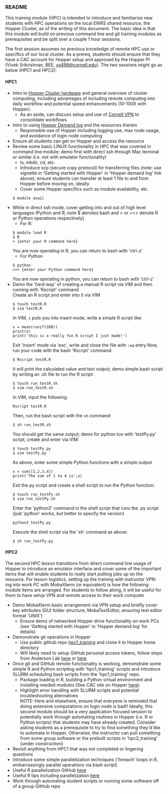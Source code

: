 ### README  
This training module (HPC) is intended to introduce and familiarize new students with HPC operations on the local EWRS shared resource, the Hopper Cluster, as of the writing of this document. The basic idea is that this module will build on previous command line and git training modules as prerequisites and be split over a couple 1 hour sessions.  

The first session assumes no previous knowledge of remote HPC use or specifics of our local cluster. As a prereq, students should ensure that they have a CAC account for Hopper setup and approved by the Hopper PI (Vivek Srikrishnan, BEE, vs498@cornell.edu). The two sessions might go as below (HPC1 and HPC2):
#### HPC1
- Intro to [Hopper Cluster hardware](https://www.cac.cornell.edu/wiki/index.php?title=Hopper_Cluster) and general overview of cluster computing, including advantages of including remote computing into daily workflow and potential speed enhancements (10-100X with Hopper).
  - As an aside, can discuss setup and use of [Cornell VPN](https://it.cornell.edu/cuvpn) to consolidate workflows
- Intro to using [Hopper Demand log](https://docs.google.com/spreadsheets/d/1WP6kUm3_G9lEADBo81xXcw8yPdmLu6J85PZb-V3xnl0/edit#gid=0) and the resources therein
  - Responsible use of Hopper including logging use, max node usage, and avoidance of login node computing
- Ensure all students can get on Hopper and access the resource
- Review some basic LINUX functionality in HPC that was covered in command line module; demo first with direct ssh through Mac terminal or similar (i.e. not with emulator functionality)
   - ls, mkdir, cd, etc.
   - Introduce scp (secure copy protocol) for transferring files (note: use vignette in 'Getting started with Hopper' in 'Hopper demand log' link above); ensure students can transfer at least 1 file to and from Hopper before moving on, ideally
   - Cover some Hopper specifics such as module availability, etc.
   ```
   $ module avail
   ```
- While in direct ssh mode, cover getting into and out of high level languages (Python and R; note $ denotes bash and > or >>> denote R or Python operations respectively)
  - For R:
  ```
  $ module load R
  $ R
  > {enter your R command here}
  ```
  You are now operating in R, you can return to bash with 'ctrl-z'
  - For Python
  ```
  $ python
  >>> {enter your Python command here}
  ```
  You are now operating in python, you can return to bash with 'ctrl-z'
- Demo the 'hard way' of creating a manual R script via VIM and then running with 'Rscript' command   
  Create an R script and enter into it via VIM
  ```
  $ touch testR.R
  $ vim testR.R
  ```
  In VIM, ```i``` puts you into insert mode, write a simple R script like:
  ```
  x = mean(runif(100))
  print(x)
  print('this is a really fun R script I just made!')
  ```
  Exit 'insert' mode via 'esc', write and close the file with ```:wq``` entry
  Now, run your code with the bash 'Rscript' command:
  ```
  $ Rscript testR.R
  ```
  It will print the calculated value and text output; demo simple bash script by writing an .sh file to run the R script:
  ```
  $ touch run_testR.sh
  $ vim run_testR.sh
  ```
  In VIM, input the following:
  ```
  Rscript testR.R
  ```
  Then, run the bash script with the ```sh``` command:
  ```
  $ sh run_testR.sh
  ```
  You should get the same output; demo for python too with 'testPy.py' script, create and enter via VIM:
  ```
  $ touch testPy.py
  $ vim testPy.py
  ```
  As above, enter some simple Python functions with a simple output
  ```
  x = sum([1,2,3,4])
  print('The sum of 1 to 4 is',x)
  ```
  Exit the py script and create a shell script to run the Python function:
  ```
  $ touch run_testPy.sh
  $ vim run_testPy.sh
  ```
  Enter the 'python3' command in the shell script that runs the .py script (just 'python' works, but better to specify the version)
  ```
  python3 testPy.py
  ```
  Execute the shell script via the 'sh' command as above:
  ```
  $ sh run_testPy.py
  ```


#### HPC2  
The second HPC lesson transitions from direct command line usage of Hopper to introduce an emulator interface and cover some of the important items that will enable students to really start putting jobs up on the resource. For lesson logistics, setting up the training with instructor VPN-ing into work PC with MobaXterm (or equivalent) is how the following module items are arranged. For students to follow along, it will be useful for them to have setup VPN and remote access to their work computer
- Demo MobaXterm basic arrangement via VPN setup and briefly cover key attributes (GUI folder structure, MobaTextEditor, ensuring text editor format 'UNIX')
  - Ensure demo of networked Hopper drive functionality on work PCs (see 'Getting started with Hopper' in 'Hopper demand log' for details)
- Demonstrate git operations in Hopper
  - Use public github repo [hpc1_training](https://github.com/zpb4/hpc1_training) and clone it to Hopper home directory
  - Will likely need to setup GitHub personal access tokens, follow steps from Anderson Lab [here](https://github.com/AndersonEnergyLab-Cornell/slurm_tutorial) or [here](https://edgoad.com/2021/02/using-personal-access-tokens-with-git-and-github.html)
- Once git and GitHub remote functionality is working, demonstrate some simple R and Python scripting with 'hpc1_training' scripts and introduce SLURM scheduling bash scripts from the 'hpc1_training' repo.
  - Package loading in R, building a Python virtual environment and installing needed modules (See CAC site on Hopper [here](https://www.cac.cornell.edu/wiki/index.php?title=Hopper_Cluster)).
  - Highlight error handling with SLURM scripts and potential troubleshooting alternatives   
NOTE: Here and elsewhere, ensure that everyone is reminded that doing extensive computations on login node is bad!!
Ideally, this second module should be a very application focused session to potentially work through automating routines in Hopper (i.e. R or Python scripts) that students may have already created. Consider asking students as a prerequisite to try to find something they'd like to automate in Hopper. Otherwise, the instructor can pull something from some group software or the prebuilt scripts in 'hpc2_training' {under construction}  
- Revisit anything from HPC1 that was not completed or lingering questions
- Introduce some simple parallelization techniques ('foreach' loops in R, embarrassingly parallel operations via bash script)
- Useful R parallelization GitHub [here](https://github.com/PrincetonUniversity/HPC_R_Workshop/tree/master)
- Useful R tips including parallelization [here](https://bookdown.org/rdpeng/rprogdatascience/)
- Work through automating student scripts or running some software off of a group GitHub repo

